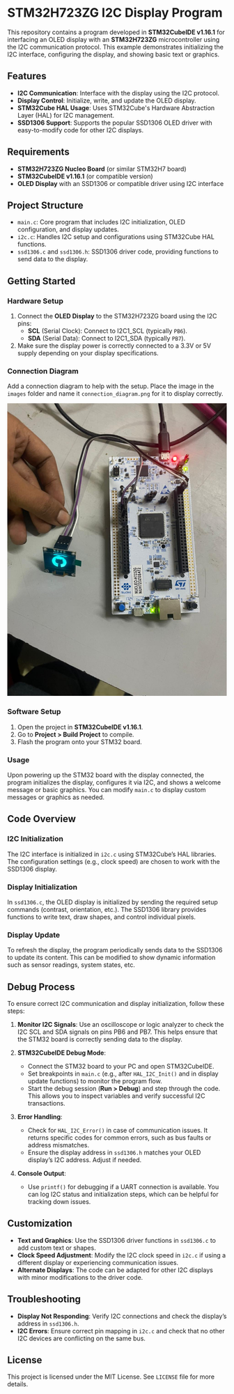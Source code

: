 # STM32H723ZG I2C Display Program

This repository contains a program developed in **STM32CubeIDE v1.16.1** for interfacing an OLED display with an **STM32H723ZG** microcontroller using the I2C communication protocol. This example demonstrates initializing the I2C interface, configuring the display, and showing basic text or graphics.

## Features

- **I2C Communication**: Interface with the display using the I2C protocol.
- **Display Control**: Initialize, write, and update the OLED display.
- **STM32Cube HAL Usage**: Uses STM32Cube's Hardware Abstraction Layer (HAL) for I2C management.
- **SSD1306 Support**: Supports the popular SSD1306 OLED driver with easy-to-modify code for other I2C displays.

## Requirements

- **STM32H723ZG Nucleo Board** (or similar STM32H7 board)
- **STM32CubeIDE v1.16.1** (or compatible version)
- **OLED Display** with an SSD1306 or compatible driver using I2C interface

## Project Structure

- `main.c`: Core program that includes I2C initialization, OLED configuration, and display updates.
- `i2c.c`: Handles I2C setup and configurations using STM32Cube HAL functions.
- `ssd1306.c` and `ssd1306.h`: SSD1306 driver code, providing functions to send data to the display.

## Getting Started

### Hardware Setup

1. Connect the **OLED Display** to the STM32H723ZG board using the I2C pins:
   - **SCL** (Serial Clock): Connect to I2C1_SCL (typically `PB6`).
   - **SDA** (Serial Data): Connect to I2C1_SDA (typically `PB7`).
2. Make sure the display power is correctly connected to a 3.3V or 5V supply depending on your display specifications.

### Connection Diagram

Add a connection diagram to help with the setup. Place the image in the `images` folder and name it `connection_diagram.png` for it to display correctly.

![STM32H723ZG I2C Display Connection](img/WhatsApp%20Image%202024-10-27%20at%2017.11.49_dd6320ea.jpg)

### Software Setup

1. Open the project in **STM32CubeIDE v1.16.1**.
2. Go to **Project > Build Project** to compile.
3. Flash the program onto your STM32 board.

### Usage

Upon powering up the STM32 board with the display connected, the program initializes the display, configures it via I2C, and shows a welcome message or basic graphics. You can modify `main.c` to display custom messages or graphics as needed.

## Code Overview

### I2C Initialization

The I2C interface is initialized in `i2c.c` using STM32Cube’s HAL libraries. The configuration settings (e.g., clock speed) are chosen to work with the SSD1306 display.

### Display Initialization

In `ssd1306.c`, the OLED display is initialized by sending the required setup commands (contrast, orientation, etc.). The SSD1306 library provides functions to write text, draw shapes, and control individual pixels.

### Display Update

To refresh the display, the program periodically sends data to the SSD1306 to update its content. This can be modified to show dynamic information such as sensor readings, system states, etc.

## Debug Process

To ensure correct I2C communication and display initialization, follow these steps:

1. **Monitor I2C Signals**: Use an oscilloscope or logic analyzer to check the I2C SCL and SDA signals on pins PB6 and PB7. This helps ensure that the STM32 board is correctly sending data to the display.
   
2. **STM32CubeIDE Debug Mode**:
   - Connect the STM32 board to your PC and open STM32CubeIDE.
   - Set breakpoints in `main.c` (e.g., after `HAL_I2C_Init()` and in display update functions) to monitor the program flow.
   - Start the debug session (**Run > Debug**) and step through the code. This allows you to inspect variables and verify successful I2C transactions.

3. **Error Handling**:
   - Check for `HAL_I2C_Error()` in case of communication issues. It returns specific codes for common errors, such as bus faults or address mismatches.
   - Ensure the display address in `ssd1306.h` matches your OLED display’s I2C address. Adjust if needed.

4. **Console Output**:
   - Use `printf()` for debugging if a UART connection is available. You can log I2C status and initialization steps, which can be helpful for tracking down issues.

## Customization

- **Text and Graphics**: Use the SSD1306 driver functions in `ssd1306.c` to add custom text or shapes.
- **Clock Speed Adjustment**: Modify the I2C clock speed in `i2c.c` if using a different display or experiencing communication issues.
- **Alternate Displays**: The code can be adapted for other I2C displays with minor modifications to the driver code.

## Troubleshooting

- **Display Not Responding**: Verify I2C connections and check the display’s address in `ssd1306.h`.
- **I2C Errors**: Ensure correct pin mapping in `i2c.c` and check that no other I2C devices are conflicting on the same bus.

## License

This project is licensed under the MIT License. See `LICENSE` file for more details.
